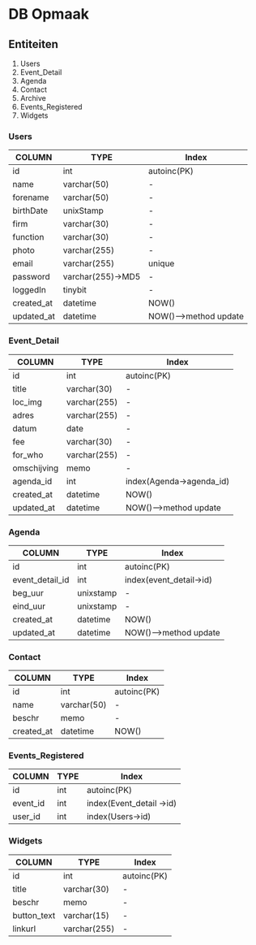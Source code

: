 # DB Opmaak #
## Entiteiten ##
1.  Users
2.  Event_Detail
3.  Agenda
4.  Contact
5.  Archive
6.  Events_Registered
7.  Widgets

### Users ###
|COLUMN      |TYPE            |Index|
|------------|----------------|-----|
|id          |int                 |autoinc(PK)|
|name        |varchar(50)         |-|
|forename    |varchar(50)         |-|
|birthDate   |unixStamp           |-|
|firm        |varchar(30)         |-|
|function    |varchar(30)         |-|
|photo       |varchar(255)        |-|
|email       |varchar(255)        |unique|
|password    |varchar(255)->MD5   |-|
|loggedIn    |tinybit             |-|
|created_at  |datetime            |NOW()|
|updated_at  |datetime            |NOW()-->method update|

### Event_Detail ###
|COLUMN      |TYPE            |Index|
|------------|----------------|-----|
|id          |int                 |autoinc(PK)|
|title       |varchar(30)         |-|
|loc_img     |varchar(255)        |-|
|adres       |varchar(255)        |-|
|datum       |date                |-|
|fee         |varchar(30)         |-|
|for_who     |varchar(255)        |-|    
|omschijving |memo                |-|
|agenda_id   |int                 |index(Agenda->agenda_id)|
|created_at  |datetime            |NOW()|
|updated_at  |datetime            |NOW()-->method update|

### Agenda ###
|COLUMN      |TYPE            |Index|
|------------|----------------|-----|
|id                  |int                 |autoinc(PK)|
|event_detail_id     |int                 |index(event_detail->id)|
|beg_uur             |unixstamp           |-|
|eind_uur            |unixstamp           |-|
|created_at          |datetime            |NOW()|
|updated_at          |datetime            |NOW()-->method update|

### Contact ###
|COLUMN      |TYPE            |Index|
|------------|----------------|-----|
|id          |int             |autoinc(PK)|
|name        |varchar(50)     |-|
|beschr      |memo            |-|
|created_at  |datetime        |NOW()

### Events_Registered ###
|COLUMN      |TYPE            |Index|
|------------|----------------|-----|
|id          |int     |autoinc(PK)|
|event_id    |int     |index(Event_detail ->id)|
|user_id     |int     |index(Users->id)|

### Widgets ###
|COLUMN      |TYPE            |Index|
|------------|----------------|-----|
|id          |int             |autoinc(PK)|
|title       |varchar(30)     |-|
|beschr      |memo            |-|
|button_text |varchar(15)     |-|
|linkurl     |varchar(255)    |-|